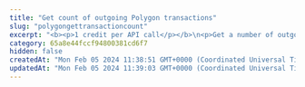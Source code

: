 ```yaml
---
title: "Get count of outgoing Polygon transactions"
slug: "polygongettransactioncount"
excerpt: "<b><p>1 credit per API call</p></b>\n<p>Get a number of outgoing Polygon transactions for the address. When a transaction is sent, there can be multiple outgoing transactions,\nwhich are not yet processed by the blockchain. To distinguish between them, there is a counter called a nonce, which represents\nthe order of the transaction in the list of outgoing transactions.</p>"
category: 65a8e44fccf94800381cd6f7
hidden: false
createdAt: "Mon Feb 05 2024 11:38:51 GMT+0000 (Coordinated Universal Time)"
updatedAt: "Mon Feb 05 2024 11:39:03 GMT+0000 (Coordinated Universal Time)"
---
```

